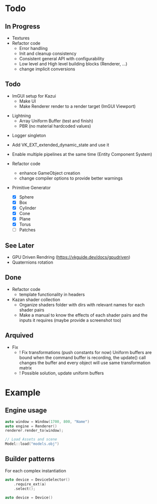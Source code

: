 # Todo

## In Progress

- Textures
- Refactor code
    - Error handling
    - Init and cleanup consistency
    - Consistent general API with configurability
    - Low level and High level building blocks (Renderer, ...)
    - change implicit conversions

## Todo 

- ImGUI setup for Kazui
    - Make UI
    - Make Renderer render to a render target (ImGUI Viewport)

<!-- Today -->
- Lightning
    - Array Uniform Buffer (test and finish) 
    - PBR (no material hardcoded values)

<!----------->

- Logger singleton
- Add VK_EXT_extended_dynamic_state and use it

- Enable multiple pipelines at the same time (Entity Component System)

- Refactor code
    - enhance GameObject creation
    - change compiler options to provide better warnings


- Primitive Generator
    - [x] Sphere
    - [x] Box
    - [x] Cylinder
    - [x] Cone
    - [x] Plane
    - [x] Torus
    - [ ] Patches

## See Later
- GPU Driven Rendring (https://vkguide.dev/docs/gpudriven)
- Quaternions rotation

## Done
- Refactor code
    - template functionality in headers
- Kazan shader collection
    - Organize shaders folder with dirs with relevant
    names for each shader pairs
    - Make a manual to know the effects of each shader
    pairs and the inputs it requires (maybe provide a
    screenshot too)

## Arquived

- Fix
    - ! Fix transformations (push constants for now)
        Uniform buffers are bound when the command buffer
        is recording, the update() call changes the buffer
        and every object will use same transformation matrix
    - ! Possible solution, update uniform buffers 

# Example

## Engine usage
```c++
auto window = Window(1700, 800, "Name")
auto engine = Renderer()
renderer.render_to(window);

// Load Assets and scene
Model::load("models.obj")
```



## Builder patterns
For each complex instantiation
```c++
auto device = DeviceSelector()
    .require_ext(a)
    .select();

auto device = Device()
```